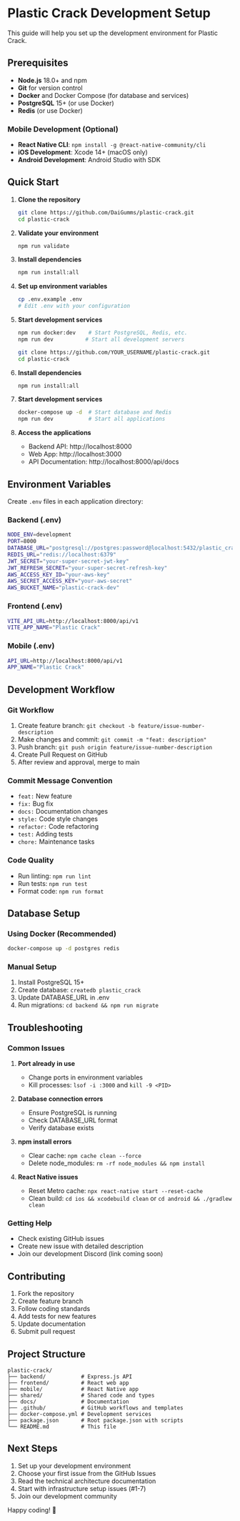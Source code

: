 # Plastic Crack Development Setup

This guide will help you set up the development environment for Plastic Crack.

## Prerequisites

- **Node.js** 18.0+ and npm
- **Git** for version control
- **Docker** and Docker Compose (for database and services)
- **PostgreSQL** 15+ (or use Docker)
- **Redis** (or use Docker)

### Mobile Development (Optional)

- **React Native CLI**: `npm install -g @react-native-community/cli`
- **iOS Development**: Xcode 14+ (macOS only)
- **Android Development**: Android Studio with SDK

## Quick Start

1. **Clone the repository**

   ```bash
   git clone https://github.com/DaiGumms/plastic-crack.git
   cd plastic-crack
   ```

2. **Validate your environment**

   ```bash
   npm run validate
   ```

3. **Install dependencies**

   ```bash
   npm run install:all
   ```

4. **Set up environment variables**

   ```bash
   cp .env.example .env
   # Edit .env with your configuration
   ```

5. **Start development services**

   ```bash
   npm run docker:dev    # Start PostgreSQL, Redis, etc.
   npm run dev          # Start all development servers
   ```

   ```bash
   git clone https://github.com/YOUR_USERNAME/plastic-crack.git
   cd plastic-crack
   ```

6. **Install dependencies**

   ```bash
   npm run install:all
   ```

7. **Start development services**

   ```bash
   docker-compose up -d  # Start database and Redis
   npm run dev           # Start all applications
   ```

8. **Access the applications**
   - Backend API: http://localhost:8000
   - Web App: http://localhost:3000
   - API Documentation: http://localhost:8000/api/docs

## Environment Variables

Create `.env` files in each application directory:

### Backend (.env)

```bash
NODE_ENV=development
PORT=8000
DATABASE_URL="postgresql://postgres:password@localhost:5432/plastic_crack"
REDIS_URL="redis://localhost:6379"
JWT_SECRET="your-super-secret-jwt-key"
JWT_REFRESH_SECRET="your-super-secret-refresh-key"
AWS_ACCESS_KEY_ID="your-aws-key"
AWS_SECRET_ACCESS_KEY="your-aws-secret"
AWS_BUCKET_NAME="plastic-crack-dev"
```

### Frontend (.env)

```bash
VITE_API_URL=http://localhost:8000/api/v1
VITE_APP_NAME="Plastic Crack"
```

### Mobile (.env)

```bash
API_URL=http://localhost:8000/api/v1
APP_NAME="Plastic Crack"
```

## Development Workflow

### Git Workflow

1. Create feature branch: `git checkout -b feature/issue-number-description`
2. Make changes and commit: `git commit -m "feat: description"`
3. Push branch: `git push origin feature/issue-number-description`
4. Create Pull Request on GitHub
5. After review and approval, merge to main

### Commit Message Convention

- `feat:` New feature
- `fix:` Bug fix
- `docs:` Documentation changes
- `style:` Code style changes
- `refactor:` Code refactoring
- `test:` Adding tests
- `chore:` Maintenance tasks

### Code Quality

- Run linting: `npm run lint`
- Run tests: `npm run test`
- Format code: `npm run format`

## Database Setup

### Using Docker (Recommended)

```bash
docker-compose up -d postgres redis
```

### Manual Setup

1. Install PostgreSQL 15+
2. Create database: `createdb plastic_crack`
3. Update DATABASE_URL in .env
4. Run migrations: `cd backend && npm run migrate`

## Troubleshooting

### Common Issues

1. **Port already in use**
   - Change ports in environment variables
   - Kill processes: `lsof -i :3000` and `kill -9 <PID>`

2. **Database connection errors**
   - Ensure PostgreSQL is running
   - Check DATABASE_URL format
   - Verify database exists

3. **npm install errors**
   - Clear cache: `npm cache clean --force`
   - Delete node_modules: `rm -rf node_modules && npm install`

4. **React Native issues**
   - Reset Metro cache: `npx react-native start --reset-cache`
   - Clean build: `cd ios && xcodebuild clean` or `cd android && ./gradlew clean`

### Getting Help

- Check existing GitHub issues
- Create new issue with detailed description
- Join our development Discord (link coming soon)

## Contributing

1. Fork the repository
2. Create feature branch
3. Follow coding standards
4. Add tests for new features
5. Update documentation
6. Submit pull request

## Project Structure

```
plastic-crack/
├── backend/           # Express.js API
├── frontend/          # React web app
├── mobile/            # React Native app
├── shared/            # Shared code and types
├── docs/              # Documentation
├── .github/           # GitHub workflows and templates
├── docker-compose.yml # Development services
├── package.json       # Root package.json with scripts
└── README.md          # This file
```

## Next Steps

1. Set up your development environment
2. Choose your first issue from the GitHub Issues
3. Read the technical architecture documentation
4. Start with infrastructure setup issues (#1-7)
5. Join our development community

Happy coding! 🚀
